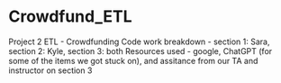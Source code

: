 # Crowdfund_ETL
Project 2 ETL - Crowdfunding 
Code work breakdown - section 1: Sara, section 2: Kyle, section 3: both
Resources used - google, ChatGPT (for some of the items we got stuck on), and assitance from our TA and instructor on section 3